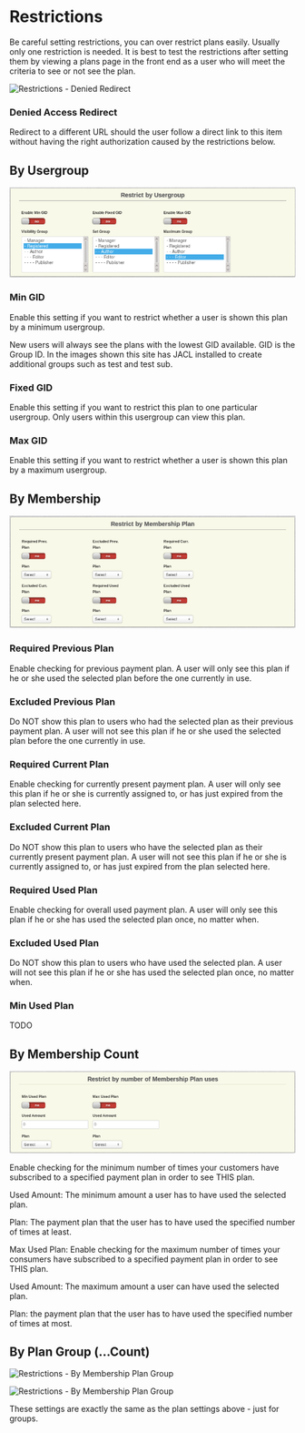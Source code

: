 # Restrictions

Be careful setting restrictions, you can over restrict plans easily.  Usually only one restriction is needed.  It is best to test the restrictions after setting them by viewing a plans page in the front end as a user who will meet the criteria to see or not see the plan.

![Restrictions - Denied Redirect](../../img/restrictions-denied-redirect.png)

### Denied Access Redirect

Redirect to a different URL should the user follow a direct link to this item without having the right authorization caused by the restrictions below.

## By Usergroup

![Restrictions - By Usergroup](../../img/restrictions-usergroup.png)

### Min GID

Enable this setting if you want to restrict whether a user is shown this plan by a minimum usergroup.

New users will always see the plans with the lowest GID available. GID is the Group ID.  In the images shown this site has JACL installed to create additional groups such as test and test sub.

### Fixed GID

Enable this setting if you want to restrict this plan to one particular usergroup. Only users within this usergroup can view this plan.

### Max GID

Enable this setting if you want to restrict whether a user is shown this plan by a maximum usergroup.

## By Membership

![Restrictions - By Membership Plan](../../img/restrictions-plan.png)

### Required Previous Plan

Enable checking for previous payment plan. A user will only see this plan if he or she used the selected plan before the one currently in use.

### Excluded Previous Plan

Do NOT show this plan to users who had the selected plan as their previous payment plan. A user will not see this plan if he or she used the selected plan before the one currently in use.

### Required Current Plan

Enable checking for currently present payment plan. A user will only see this plan if he or she is currently assigned to, or has just expired from the plan selected here.

### Excluded Current Plan

Do NOT show this plan to users who have the selected plan as their currently present payment plan. A  user will not see this plan if he or she is currently assigned to, or has just expired from the plan selected here.

### Required Used Plan

Enable checking for overall used payment plan. A user will only see this plan if he or she has used the selected plan once, no matter when.

### Excluded Used Plan

Do NOT show this plan to users who have used the selected plan. A user will not see this plan if he or she has used the selected plan once, no matter when.

### Min Used Plan

TODO

## By Membership Count

![Restrictions - By Membership Plan Uses](../../img/restrictions-plan-uses.png)

Enable checking for the minimum number of times your customers have subscribed to a specified payment plan in order to see THIS plan.

Used Amount: The minimum amount a user has to have used the selected plan.

Plan: The payment plan that the user has to have used the specified number of times at least.

Max Used Plan: Enable checking for the maximum number of times your consumers have subscribed to a specified payment plan in order to see THIS plan.

Used Amount: The maximum amount a user can have used the selected plan.

Plan: the payment plan that the user has to have used the specified number of times at most.

## By Plan Group (...Count)

![Restrictions - By Membership Plan Group](../../img/restrictions-group.png)

![Restrictions - By Membership Plan Group](../../img/restrictions-group-uses.png)

These settings are exactly the same as the plan settings above - just for groups.
